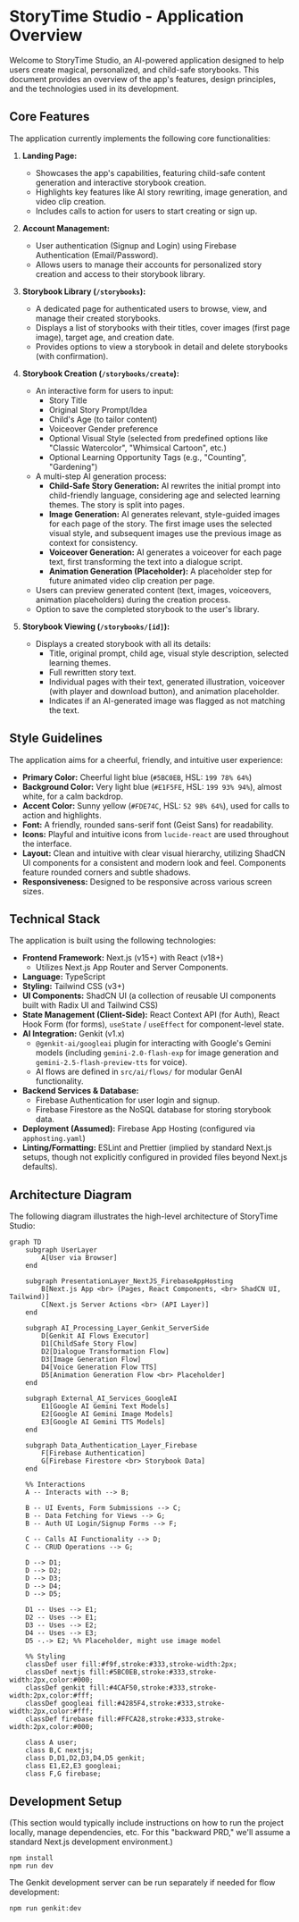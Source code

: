 # StoryTime Studio - Application Overview

Welcome to StoryTime Studio, an AI-powered application designed to help users create magical, personalized, and child-safe storybooks. This document provides an overview of the app's features, design principles, and the technologies used in its development.

## Core Features

The application currently implements the following core functionalities:

1.  **Landing Page:**
    *   Showcases the app's capabilities, featuring child-safe content generation and interactive storybook creation.
    *   Highlights key features like AI story rewriting, image generation, and video clip creation.
    *   Includes calls to action for users to start creating or sign up.

2.  **Account Management:**
    *   User authentication (Signup and Login) using Firebase Authentication (Email/Password).
    *   Allows users to manage their accounts for personalized story creation and access to their storybook library.

3.  **Storybook Library (`/storybooks`):**
    *   A dedicated page for authenticated users to browse, view, and manage their created storybooks.
    *   Displays a list of storybooks with their titles, cover images (first page image), target age, and creation date.
    *   Provides options to view a storybook in detail and delete storybooks (with confirmation).

4.  **Storybook Creation (`/storybooks/create`):**
    *   An interactive form for users to input:
        *   Story Title
        *   Original Story Prompt/Idea
        *   Child's Age (to tailor content)
        *   Voiceover Gender preference
        *   Optional Visual Style (selected from predefined options like "Classic Watercolor", "Whimsical Cartoon", etc.)
        *   Optional Learning Opportunity Tags (e.g., "Counting", "Gardening")
    *   A multi-step AI generation process:
        *   **Child-Safe Story Generation:** AI rewrites the initial prompt into child-friendly language, considering age and selected learning themes. The story is split into pages.
        *   **Image Generation:** AI generates relevant, style-guided images for each page of the story. The first image uses the selected visual style, and subsequent images use the previous image as context for consistency.
        *   **Voiceover Generation:** AI generates a voiceover for each page text, first transforming the text into a dialogue script.
        *   **Animation Generation (Placeholder):** A placeholder step for future animated video clip creation per page.
    *   Users can preview generated content (text, images, voiceovers, animation placeholders) during the creation process.
    *   Option to save the completed storybook to the user's library.

5.  **Storybook Viewing (`/storybooks/[id]`):**
    *   Displays a created storybook with all its details:
        *   Title, original prompt, child age, visual style description, selected learning themes.
        *   Full rewritten story text.
        *   Individual pages with their text, generated illustration, voiceover (with player and download button), and animation placeholder.
        *   Indicates if an AI-generated image was flagged as not matching the text.

## Style Guidelines

The application aims for a cheerful, friendly, and intuitive user experience:

*   **Primary Color:** Cheerful light blue (`#5BC0EB`, HSL: `199 78% 64%`)
*   **Background Color:** Very light blue (`#E1F5FE`, HSL: `199 93% 94%`), almost white, for a calm backdrop.
*   **Accent Color:** Sunny yellow (`#FDE74C`, HSL: `52 98% 64%`), used for calls to action and highlights.
*   **Font:** A friendly, rounded sans-serif font (Geist Sans) for readability.
*   **Icons:** Playful and intuitive icons from `lucide-react` are used throughout the interface.
*   **Layout:** Clean and intuitive with clear visual hierarchy, utilizing ShadCN UI components for a consistent and modern look and feel. Components feature rounded corners and subtle shadows.
*   **Responsiveness:** Designed to be responsive across various screen sizes.

## Technical Stack

The application is built using the following technologies:

*   **Frontend Framework:** Next.js (v15+) with React (v18+)
    *   Utilizes Next.js App Router and Server Components.
*   **Language:** TypeScript
*   **Styling:** Tailwind CSS (v3+)
*   **UI Components:** ShadCN UI (a collection of reusable UI components built with Radix UI and Tailwind CSS)
*   **State Management (Client-Side):** React Context API (for Auth), React Hook Form (for forms), `useState` / `useEffect` for component-level state.
*   **AI Integration:** Genkit (v1.x)
    *   `@genkit-ai/googleai` plugin for interacting with Google's Gemini models (including `gemini-2.0-flash-exp` for image generation and `gemini-2.5-flash-preview-tts` for voice).
    *   AI flows are defined in `src/ai/flows/` for modular GenAI functionality.
*   **Backend Services & Database:**
    *   Firebase Authentication for user login and signup.
    *   Firebase Firestore as the NoSQL database for storing storybook data.
*   **Deployment (Assumed):** Firebase App Hosting (configured via `apphosting.yaml`)
*   **Linting/Formatting:** ESLint and Prettier (implied by standard Next.js setups, though not explicitly configured in provided files beyond Next.js defaults).

## Architecture Diagram

The following diagram illustrates the high-level architecture of StoryTime Studio:

```mermaid
graph TD
    subgraph UserLayer
        A[User via Browser]
    end

    subgraph PresentationLayer_NextJS_FirebaseAppHosting
        B[Next.js App <br> (Pages, React Components, <br> ShadCN UI, Tailwind)]
        C[Next.js Server Actions <br> (API Layer)]
    end

    subgraph AI_Processing_Layer_Genkit_ServerSide
        D[Genkit AI Flows Executor]
        D1[ChildSafe Story Flow]
        D2[Dialogue Transformation Flow]
        D3[Image Generation Flow]
        D4[Voice Generation Flow TTS]
        D5[Animation Generation Flow <br> Placeholder]
    end

    subgraph External_AI_Services_GoogleAI
        E1[Google AI Gemini Text Models]
        E2[Google AI Gemini Image Models]
        E3[Google AI Gemini TTS Models]
    end

    subgraph Data_Authentication_Layer_Firebase
        F[Firebase Authentication]
        G[Firebase Firestore <br> Storybook Data]
    end

    %% Interactions
    A -- Interacts with --> B;

    B -- UI Events, Form Submissions --> C;
    B -- Data Fetching for Views --> G;
    B -- Auth UI Login/Signup Forms --> F;

    C -- Calls AI Functionality --> D;
    C -- CRUD Operations --> G;

    D --> D1;
    D --> D2;
    D --> D3;
    D --> D4;
    D --> D5;

    D1 -- Uses --> E1;
    D2 -- Uses --> E1;
    D3 -- Uses --> E2;
    D4 -- Uses --> E3;
    D5 -.-> E2; %% Placeholder, might use image model

    %% Styling
    classDef user fill:#f9f,stroke:#333,stroke-width:2px;
    classDef nextjs fill:#5BC0EB,stroke:#333,stroke-width:2px,color:#000;
    classDef genkit fill:#4CAF50,stroke:#333,stroke-width:2px,color:#fff;
    classDef googleai fill:#4285F4,stroke:#333,stroke-width:2px,color:#fff;
    classDef firebase fill:#FFCA28,stroke:#333,stroke-width:2px,color:#000;

    class A user;
    class B,C nextjs;
    class D,D1,D2,D3,D4,D5 genkit;
    class E1,E2,E3 googleai;
    class F,G firebase;
```

## Development Setup

(This section would typically include instructions on how to run the project locally, manage dependencies, etc. For this "backward PRD," we'll assume a standard Next.js development environment.)

```
npm install
npm run dev
```

The Genkit development server can be run separately if needed for flow development:
```
npm run genkit:dev
```
